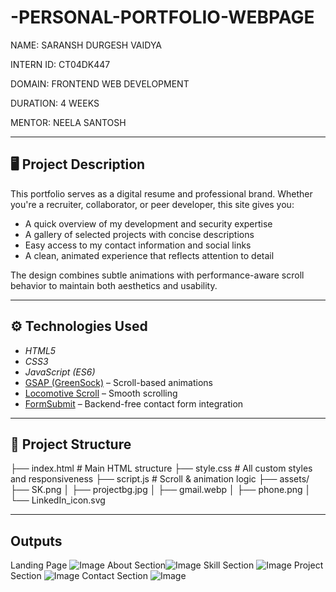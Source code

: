 # -PERSONAL-PORTFOLIO-WEBPAGE

NAME: SARANSH DURGESH VAIDYA

INTERN ID: CT04DK447

DOMAIN: FRONTEND WEB DEVELOPMENT

DURATION: 4 WEEKS

MENTOR: NEELA SANTOSH


---


## 🖥 Project Description

This portfolio serves as a digital resume and professional brand. Whether you're a recruiter, collaborator, or peer developer, this site gives you:

- A quick overview of my development and security expertise
- A gallery of selected projects with concise descriptions
- Easy access to my contact information and social links
- A clean, animated experience that reflects attention to detail

The design combines subtle animations with performance-aware scroll behavior to maintain both aesthetics and usability.

---

## ⚙ Technologies Used

- *HTML5*
- *CSS3*
- *JavaScript (ES6)*
- [GSAP (GreenSock)](https://greensock.com/gsap/) – Scroll-based animations
- [Locomotive Scroll](https://github.com/locomotivemtl/locomotive-scroll) – Smooth scrolling
- [FormSubmit](https://formsubmit.co) – Backend-free contact form integration

---

## 📁 Project Structure

├── index.html # Main HTML structure ├── style.css # All custom styles and responsiveness ├── script.js # Scroll & animation logic ├── assets/ ├── SK.png │ ├── projectbg.jpg │ ├── gmail.webp │ ├── phone.png │ └── LinkedIn_icon.svg

---

## Outputs

Landing Page ![Image](https://github.com/user-attachments/assets/e060112f-ab0c-4dce-990e-3c6570a3c2d8)
About Section![Image](https://github.com/user-attachments/assets/0338ca50-fb33-4593-a038-971dbb3ab9d7)
Skill Section ![Image](https://github.com/user-attachments/assets/e945084a-1cea-4c3d-95ff-a410ca884250)
Project Section ![Image](https://github.com/user-attachments/assets/2d147f63-d900-43e2-a821-2faa56dc7200)
Contact Section ![Image](https://github.com/user-attachments/assets/e7568a47-8d4b-4e82-bf35-757d080a668a)

